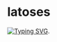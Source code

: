 # latoses 

[![Typing SVG](https://readme-typing-svg.herokuapp.com?color=%2336BCF7&lines=Мне+2+в+сырном+пожалуйста)](https://git.io/typing-svg).










